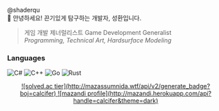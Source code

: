 <!-- ![Metrics](github-metrics.svg) -->

@shaderqu  
👋 안녕하세요! 끈기있게 탐구하는 개발자, 성환입니다.  
> 게임 개발 제너럴리스트 Game Development Generalist  
> *Programming, Technical Art, Hardsurface Modeling*

<!-- ## ***Socials*** -->
<!-- [![CV](https://img.shields.io/badge/CV-555555.svg?&style=for-the-badge)](https://jeon.sh/CurriculumVitae) -->
<!-- [![티스토리](https://img.shields.io/badge/Tistory-444444.svg?&style=for-the-badge)](https://tistory.jeon.sh/) -->
<!-- [![블로그](https://img.shields.io/badge/GitHub_Blog-333333.svg?&style=for-the-badge&logo=GitHub&logoColor=White)](https://blog.jeon.sh/) -->

<!-- - [Linked In]   -->
<!-- - [Youtube]   -->

### Languages
![C#](https://img.shields.io/badge/c%23-%23239120.svg?style=for-the-badge&logo=c-sharp&logoColor=white)
![C++](https://img.shields.io/badge/c++-%2300599C.svg?style=for-the-badge&logo=c%2B%2B&logoColor=white)
![Go](https://img.shields.io/badge/go-%2300ADD8.svg?style=for-the-badge&logo=go&logoColor=white)
![Rust](https://img.shields.io/badge/rust-%23000000.svg?style=for-the-badge&logo=rust&logoColor=white)


<!-- ![Python](https://img.shields.io/badge/python-3670A0?style=for-the-badge&logo=python&logoColor=ffdd54) -->
<!-- ![TypeScript](https://img.shields.io/badge/typescript-%23007ACC.svg?style=for-the-badge&logo=typescript&logoColor=white) -->
<!-- [![Solved.ac Profile](http://mazassumnida.wtf/api/mini/generate_badge?boj=calcifer)](https://solved.ac/profile/calcifer) -->
<!-- ![mazandi profile](http://mazandi.herokuapp.com/api?handle=calcifer&theme=dark) -->

<p align="center">
  <a href="https://solved.ac/calcifer">
  ![solved.ac tier](http://mazassumnida.wtf/api/v2/generate_badge?boj=calcifer)
  </a>
  <a href="https://solved.ac/calcifer">
  ![mazandi profile](http://mazandi.herokuapp.com/api?handle=calcifer&theme=dark)
  </a>
</p>

<!-- C#, C++, Python, MaxScript, ActionScript, TypeScript.   -->

<!-- ## ***Repositories***
### Unity Plugins
- [Asset Lens] : 유니티 에셋 레퍼런스 트래킹 에디터 도구
- [Project Builder] : 프로젝트 배치 빌드 도구
- [Windows File Bridge] : 윈도우 탐색기 파일을 유니티 게임뷰로 드래그 앤 드랍 메시지 받기
- [ShaderGraph Key2Node] : 셰이더 그래프에서 키보드 단축키로 노드 생성 가능하게 해주는 확장
- [FormerlySerializedAsForShaderLab] : 셰이더 프로퍼티 이름 변경시 이전 이름으로 저장된 데이터를 가져와주는 도구
- [Whisper] : 키 값에 델리게이트를 저장하고 적은 비용으로 글로벌 호출이 가능 -->

<!-- 
#### WIP
- [DrawDebugHelper] : 게임뷰에서 디버깅용 프리미티브 메쉬를 그려주는 도구
- [BehaviorTreeGraph] : 런타임 에디팅을 지원하는 비헤이비어 트리 그래프

### Games (Private until release as open source)
- Auto Battler Framework
- Rhythm Game Framework
- Yahtzee Dice Framework 
-->
<!-- 
### Others
- [Open Include] - Unity SRP `#include` 파일을 열어주는 Visual Studio 플러그인   -->

[CV]: https://jeon.sh/CurriculumVitae
[Tistory]: https://tistory.jeon.sh/
[GitHub Pages]: https://blog.jeon.sh/
[Linked In]: https://www.linkedin.com/in/seonghwan-dev/
[Youtube]: https://www.youtube.com/channel/UCejzaM_RkykdoidzlPg-qCw/featured

[Asset Lens]: https://github.com/seonghwan-dev/AssetLens  
[DrawDebugHelper]: https://github.com/seonghwan-dev/DrawDebugHelper  
[Project Builder]: https://github.com/seonghwan-dev/Project-Builder
[Windows File Bridge]: https://github.com/DigitalLavender/WindowsUnityFileBridge
[ShaderGraph Key2Node]: https://github.com/seonghwan-dev/shadergraph-key2node
[FormerlySerializedAsForShaderLab]: https://github.com/seonghwan-dev/FormerlySerializedAsForShaderLab
[Whisper]: https://github.com/seonghwan-dev/Whisper
[BehaviorTreeGraph]: https://github.com/seonghwan-dev/BehaviorTreeGraph
[Open Include]: https://github.com/seonghwan-dev/OpenInclude
